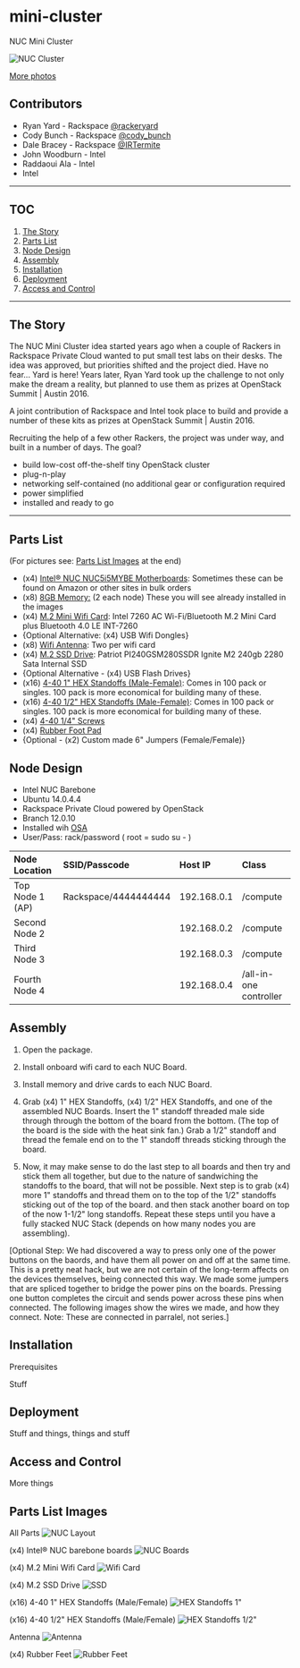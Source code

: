 # mini-cluster
NUC Mini Cluster

![NUC Cluster](https://lh3.googleusercontent.com/EQal5CEVaDAFLE3lsta2ftK2XPojeZLrLDeqqOqYc4001ZGAzNwrX_2JNZi8yp-e0QeXyRGYJAWrSAcanUWkG3QCOk_50dMrOa57FLz2_aU0W_8cS2Ll-k_YMJDMVMKplh_Bk3bTBjF8o-flN6iG7KDXCxqNtIRTQimZ-Tp-_coOLKiAcpnSTGAol5E75FhWHKeK-0NyptGnm2vPUI0gv4eamMQYmMoSX3oGsZU2KqKARWCamQeM5e-bsn3yQaaBPp_exOBjlex3VZT7MnlwJ_UeGTXLE_mPh2ev7T9Vxh_iM45QNliTwY59KyFu7K5n-tAPoBVih3EHga5FXM4KhBOvz3XSAb3W5kxmzcVcRQen-icX11j6UCbmPGEo7E-_Sq_ZA1IoFD2gFDJJOtqRynNLbskUDOSnf1j4mk7Am9awKwFzptr1MaItFHRs9Nhoi1zby5jhpBGSAPQq8qDixa4iHCEphguPyl2Fnb2n78Tw4a3U4ve_uGyDZa8osXHHho-eahHROMToDMO_XSdkHF2apZWCXu19B6TPatIwtMdTTnSE4PSykT0iNNV8jk4=w526-h542-no)

[More photos](https://goo.gl/photos/H7nQkzozF25g4oHs5)

## Contributors
- Ryan Yard - Rackspace [@rackeryard](https://twitter.com/rackeryard)
- Cody Bunch - Rackspace [@cody_bunch](https://twitter.com/cody_bunch)
- Dale Bracey - Rackspace [@IRTermite](https://twitter.com/IRTermite)
- John Woodburn - Intel
- Raddaoui Ala - Intel
- Intel

---

## TOC
1. [The Story](https://github.com/ryanyard/mini-cluster#the-story)
2. [Parts List](https://github.com/ryanyard/mini-cluster#parts-list)
3. [Node Design](https://github.com/ryanyard/mini-cluster#node-design)
4. [Assembly](https://github.com/ryanyard/mini-cluster#assembly)
5. [Installation](https://github.com/ryanyard/mini-cluster#installation)
6. [Deployment](https://github.com/ryanyard/mini-cluster#deployment)
7. [Access and Control](https://github.com/ryanyard/mini-cluster#access-and-control)

---

## The Story

The NUC Mini Cluster idea started years ago when a couple of Rackers in Rackspace Private Cloud wanted to put small test labs on their desks. The idea was approved, but priorities shifted and the project died. Have no fear... Yard is here! Years later, Ryan Yard took up the challenge to not only make the dream a reality, but planned to use them as prizes at OpenStack Summit | Austin 2016.

A joint contribution of Rackspace and Intel took place to build and provide a number of these kits as prizes at OpenStack Summit | Austin 2016.

Recruiting the help of a few other Rackers, the project was under way, and built in a number of days. The goal?

- build low-cost off-the-shelf tiny OpenStack cluster
- plug-n-play
 - networking self-contained (no additional gear or configuration required
 - power simplified
 - installed and ready to go

---

## Parts List
(For pictures see: [Parts List Images](https://github.com/ryanyard/mini-cluster#parts-list-images) at the end)

- (x4) [Intel® NUC NUC5i5MYBE Motherboards](http://www.logicsupply.com/nuc5i5mybe/): Sometimes these can be found on Amazon or other sites in bulk orders
- (x8) [8GB Memory:](https://www.amazon.com/Crucial-Single-PC3-12800-204-Pin-CT8G3S160BM/dp/B008LTBLLY/ref=sr_1_2?ie=UTF8&qid=1465580834&sr=8-2&keywords=mt16ktf1g64hz-1g6e1) (2 each node) These you will see already installed in the images
- (x4) [M.2 Mini Wifi Card](http://www.logicsupply.com/int-7260/): Intel 7260 AC Wi-Fi/Bluetooth M.2 Mini Card plus Bluetooth 4.0 LE
INT-7260
 - {Optional Alternative: (x4) USB Wifi Dongles}
- (x8) [Wifi Antenna](https://www.amazon.com/Pair-Antennas-Intel-18-5cm-Inches/dp/B0119ERBD4/ref=sr_1_2?ie=UTF8&qid=1465588662&sr=8-2&keywords=intel+7260+antenna): Two per wifi card
- (x4) [M.2 SSD Drive](https://www.amazon.com/Patriot-PI240GSM280SSDR-Ignite-240gb-Internal/dp/B00X2YJUS4?ie=UTF8&*Version*=1&*entries*=0): Patriot PI240GSM280SSDR Ignite M2 240gb 2280 Sata Internal SSD
 - {Optional Alternative - (x4) USB Flash Drives}
- (x16) [4-40 1" HEX Standoffs (Male-Female)](http://www.intertexelectronics.com/K8405-C-Male-Female-Standoff-Aluminum-4-40-X-1-Hex-100PK-P10481.aspx): Comes in 100 pack or singles. 100 pack is more economical for building many of these. 
- (x16) [4-40 1/2" HEX Standoffs (Male-Female)](http://www.intertexelectronics.com/K8401-C-Male-Female-Standoff-Aluminum-4-40-X-12-Hex-100PK-P10479.aspx): Comes in 100 pack or singles. 100 pack is more economical for building many of these.
- (x4) [4-40 1/4" Screws](http://www.intertexelectronics.com/Philmore-10-242-Steel-Binder-Head-Slotted-Screw-4-40-x-14-20-Pack-P9424.aspx)
- (x4) [Rubber Foot Pad](http://www.intertexelectronics.com/Philmore-10-602-Tapered-Cylinder-Rubber-Foot-or-Bumper-12-Pack-P8802.aspx)
- {Optional - (x2) Custom made 6" Jumpers (Female/Female)}

## Node Design

- Intel NUC Barebone
- Ubuntu 14.0.4.4
- Rackspace Private Cloud powered by OpenStack
 - Branch 12.0.10
 - Installed wih [OSA](https://github.com/openstack/openstack-ansible)
- User/Pass: rack/password ( root = sudo su - )

| Node Location   | SSID/Passcode        | Host IP     | Class                  |
|:----------------|:---------------------|:------------|:-----------------------|
| Top Node 1 (AP) | Rackspace/4444444444 | 192.168.0.1 | /compute               |
| Second Node 2   |                      | 192.168.0.2 | /compute               |
| Third Node 3    |                      | 192.168.0.3 | /compute               |
| Fourth Node 4   |                      | 192.168.0.4 | /all-in-one controller |

## Assembly

1. Open the package.

1. Install onboard wifi card to each NUC Board.

1. Install memory and drive cards to each NUC Board.

1. Grab (x4) 1" HEX Standoffs, (x4) 1/2" HEX Standoffs, and one of the assembled NUC Boards. Insert the 1" standoff threaded male side through through the bottom of the board from the bottom. (The top of the board is the side with the heat sink fan.) Grab a 1/2" standoff and thread the female end on to the 1" standoff threads sticking through the board.

1. Now, it may make sense to do the last step to all boards and then try and stick them all together, but due to the nature of sandwiching the standoffs to the board, that will not be possible. Next step is to grab (x4) more 1" standoffs and thread them on to the top of the 1/2" standoffs sticking out of the top of the board. and then stack another board on top of the now 1-1/2" long standoffs. Repeat these steps until you have a fully stacked NUC Stack (depends on how many nodes you are assembling).

[Optional Step: We had discovered a way to press only one of the power buttons on the baords, and have them all power on and off at the same time. This is a pretty neat hack, but we are not certain of the long-term affects on the devices themselves, being connected this way. We made some jumpers that are spliced together to bridge the power pins on the boards. Pressing one button completes the circuit and sends power across these pins when connected. The following images show the wires we made, and how they connect. Note: These are connected in parralel, not series.]

## Installation

Prerequisites

Stuff

## Deployment

Stuff and things, things and stuff

## Access and Control

More things


## Parts List Images

All Parts
![NUC Layout](https://github.com/ryanyard/mini-cluster/blob/master/images/20160505_120010.jpg?raw=true)

(x4) Intel® NUC barebone boards
![NUC Boards](https://github.com/ryanyard/mini-cluster/blob/master/images/20160505_124443.jpg?raw=true)

(x4) M.2 Mini Wifi Card
![Wifi Card](https://github.com/ryanyard/mini-cluster/blob/master/images/20160505_124538.jpg?raw=true)

(x4) M.2 SSD Drive
![SSD](https://github.com/ryanyard/mini-cluster/blob/master/images/20160505_124550.jpg?raw=true)

(x16) 4-40 1" HEX Standoffs (Male/Female) 
![HEX Standoffs 1"](https://github.com/ryanyard/mini-cluster/blob/master/images/20160505_120129.jpg?raw=true)

(x16) 4-40 1/2" HEX Standoffs (Male/Female) 
![HEX Standoffs 1/2"](https://github.com/ryanyard/mini-cluster/blob/master/images/20160505_124532.jpg?raw=true)

Antenna
![Antenna](https://github.com/ryanyard/mini-cluster/blob/master/images/20160505_124704.jpg?raw=true)

(x4) Rubber Feet
![Rubber Feet](https://github.com/ryanyard/mini-cluster/blob/master/images/20160505_124459.jpg?raw=true)
